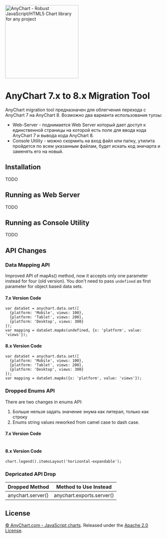 [<img src="https://cdn.anychart.com/images/logo-transparent-segoe.png?2" width="234px" alt="AnyChart - Robust JavaScript/HTML5 Chart library for any project">](https://anychart.com)

# AnyChart 7.x to 8.x Migration Tool

AnyChart migration tool предназначен для облегчения перехода с AnyChart 7 на AnyChart 8.
Возможно два варианта использования тулзы:
* Web-Server - поднимается Web Server который дает доступ к единственной страницы на которой есть поле для ввода кода AnyChart 7 и вывода кода AnyChart 8.
* Console Utility - можно скормить на вход файл или папку, утилита пройдется по всем указанным файлам, будет искать код эничарта и заменять его на новый.

## Installation
TODO

## Running as Web Server
TODO

## Running as Console Utility
TODO

## API Changes

### Data Mapping API
Improved API of mapAs() method, now it accepts only one parameter instead for four (old version). You don't need to pass `undefined` as first parameter for object based data sets.

#### 7.x Version Code
```
var dataSet = anychart.data.set([
  {platform: 'Mobile', views: 100},
  {platform: 'Tablet', views: 200},
  {platform: 'Desktop', views: 300}
]);
var mapping = dataSet.mapAs(undefined, {x: 'platform', value: 'views'});
```

#### 8.x Version Code
```
var dataSet = anychart.data.set([
  {platform: 'Mobile', views: 100},
  {platform: 'Tablet', views: 200},
  {platform: 'Desktop', views: 300}
]);
var mapping = dataSet.mapAs({x: 'platform', value: 'views'});
```

### Dropped Enums API
There are two changes in enums API:
1. Больше нельзя задать значение энума как литерал, только как строку 
2. Enums string values reworked from camel case to dash case.

#### 7.x Version Code
```chart.legend().itemsLayout(anychart.enums.LegendLayout.HORIZONTAL_EXPANDABLE);
```

#### 8.x Version Code
```
chart.legend().itemsLayout('horizontal-expandable');
```

### Depricated API Drop
| Dropped Method  | Method to Use Instead  |
| ------------- | ------------- |
| anychart.server()  | anychart.exports.server()  |

## License
[© AnyChart.com - JavaScript charts](http://www.anychart.com). Released under the [Apache 2.0 License](https://github.com/anychart/anychart-v7-to-v8-migration-tool/blob/master/LICENSE).
